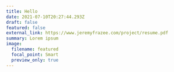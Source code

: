 ```yaml
---
title: Hello
date: 2021-07-10T20:27:44.293Z
draft: false
featured: false
external_link: https://www.jeremyfrazee.com/project/resume.pdf
summary: Lorem ipsum
image:
  filename: featured
  focal_point: Smart
  preview_only: true
---
```

